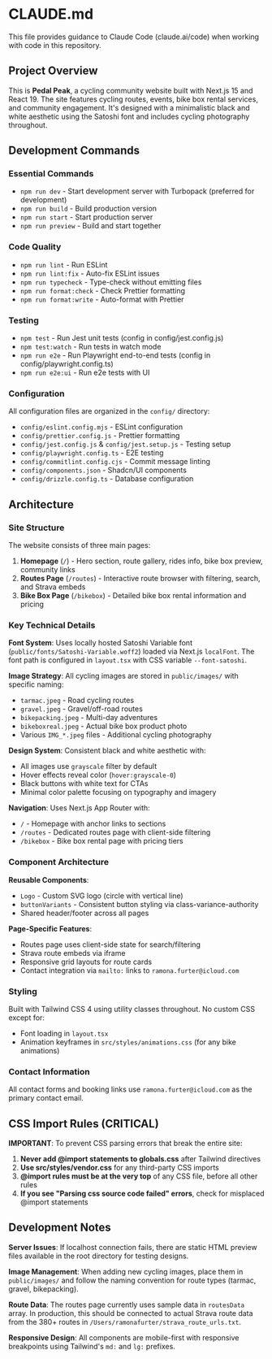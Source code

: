 # CLAUDE.md

This file provides guidance to Claude Code (claude.ai/code) when working with code in this repository.

## Project Overview

This is **Pedal Peak**, a cycling community website built with Next.js 15 and React 19. The site features cycling routes, events, bike box rental services, and community engagement. It's designed with a minimalistic black and white aesthetic using the Satoshi font and includes cycling photography throughout.

## Development Commands

### Essential Commands
- `npm run dev` - Start development server with Turbopack (preferred for development)
- `npm run build` - Build production version
- `npm run start` - Start production server
- `npm run preview` - Build and start together

### Code Quality
- `npm run lint` - Run ESLint
- `npm run lint:fix` - Auto-fix ESLint issues
- `npm run typecheck` - Type-check without emitting files
- `npm run format:check` - Check Prettier formatting
- `npm run format:write` - Auto-format with Prettier

### Testing
- `npm test` - Run Jest unit tests (config in config/jest.config.js)
- `npm test:watch` - Run tests in watch mode
- `npm run e2e` - Run Playwright end-to-end tests (config in config/playwright.config.ts)
- `npm run e2e:ui` - Run e2e tests with UI

### Configuration
All configuration files are organized in the `config/` directory:
- `config/eslint.config.mjs` - ESLint configuration
- `config/prettier.config.js` - Prettier formatting
- `config/jest.config.js` & `config/jest.setup.js` - Testing setup
- `config/playwright.config.ts` - E2E testing
- `config/commitlint.config.cjs` - Commit message linting
- `config/components.json` - Shadcn/UI components
- `config/drizzle.config.ts` - Database configuration

## Architecture

### Site Structure
The website consists of three main pages:
1. **Homepage** (`/`) - Hero section, route gallery, rides info, bike box preview, community links
2. **Routes Page** (`/routes`) - Interactive route browser with filtering, search, and Strava embeds
3. **Bike Box Page** (`/bikebox`) - Detailed bike box rental information and pricing

### Key Technical Details

**Font System**: Uses locally hosted Satoshi Variable font (`public/fonts/Satoshi-Variable.woff2`) loaded via Next.js `localFont`. The font path is configured in `layout.tsx` with CSS variable `--font-satoshi`.

**Image Strategy**: All cycling images are stored in `public/images/` with specific naming:
- `tarmac.jpeg` - Road cycling routes
- `gravel.jpeg` - Gravel/off-road routes  
- `bikepacking.jpeg` - Multi-day adventures
- `bikeboxreal.jpeg` - Actual bike box product photo
- Various `IMG_*.jpeg` files - Additional cycling photography

**Design System**: Consistent black and white aesthetic with:
- All images use `grayscale` filter by default
- Hover effects reveal color (`hover:grayscale-0`)
- Black buttons with white text for CTAs
- Minimal color palette focusing on typography and imagery

**Navigation**: Uses Next.js App Router with:
- `/` - Homepage with anchor links to sections
- `/routes` - Dedicated routes page with client-side filtering
- `/bikebox` - Bike box rental page with pricing tiers

### Component Architecture

**Reusable Components**:
- `Logo` - Custom SVG logo (circle with vertical line)
- `buttonVariants` - Consistent button styling via class-variance-authority
- Shared header/footer across all pages

**Page-Specific Features**:
- Routes page uses client-side state for search/filtering
- Strava route embeds via iframe
- Responsive grid layouts for route cards
- Contact integration via `mailto:` links to `ramona.furter@icloud.com`

### Styling
Built with Tailwind CSS 4 using utility classes throughout. No custom CSS except for:
- Font loading in `layout.tsx`
- Animation keyframes in `src/styles/animations.css` (for any bike animations)

### Contact Information
All contact forms and booking links use `ramona.furter@icloud.com` as the primary contact email.

## CSS Import Rules (CRITICAL)

**IMPORTANT**: To prevent CSS parsing errors that break the entire site:

1. **Never add @import statements to globals.css** after Tailwind directives
2. **Use src/styles/vendor.css** for any third-party CSS imports
3. **@import rules must be at the very top** of any CSS file, before all other rules
4. **If you see "Parsing css source code failed" errors**, check for misplaced @import statements

## Development Notes

**Server Issues**: If localhost connection fails, there are static HTML preview files available in the root directory for testing designs.

**Image Management**: When adding new cycling images, place them in `public/images/` and follow the naming convention for route types (tarmac, gravel, bikepacking).

**Route Data**: The routes page currently uses sample data in `routesData` array. In production, this should be connected to actual Strava route data from the 380+ routes in `/Users/ramonafurter/strava_route_urls.txt`.

**Responsive Design**: All components are mobile-first with responsive breakpoints using Tailwind's `md:` and `lg:` prefixes.